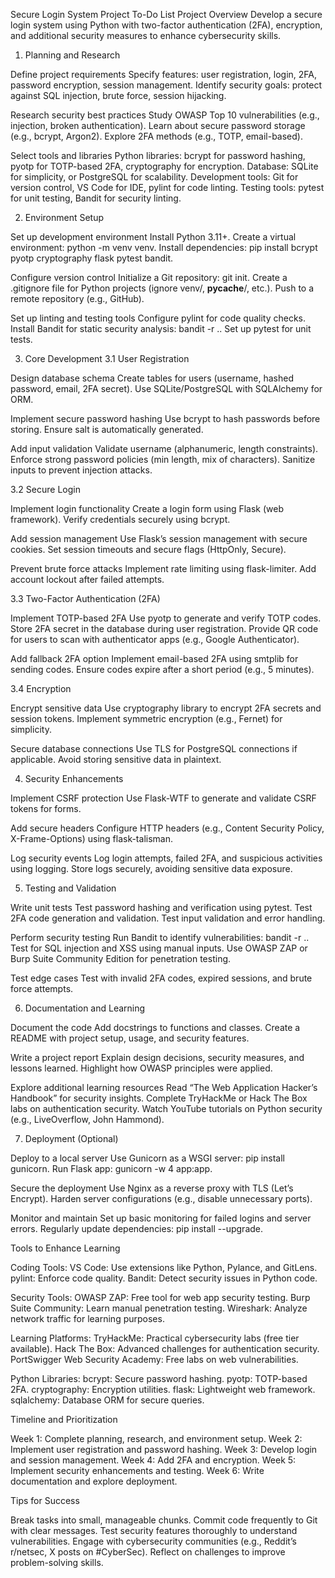 Secure Login System Project To-Do List
Project Overview
Develop a secure login system using Python with two-factor authentication (2FA), encryption, and additional security measures to enhance cybersecurity skills.

1. Planning and Research

 Define project requirements
Specify features: user registration, login, 2FA, password encryption, session management.
Identify security goals: protect against SQL injection, brute force, session hijacking.


 Research security best practices
Study OWASP Top 10 vulnerabilities (e.g., injection, broken authentication).
Learn about secure password storage (e.g., bcrypt, Argon2).
Explore 2FA methods (e.g., TOTP, email-based).


 Select tools and libraries
Python libraries: bcrypt for password hashing, pyotp for TOTP-based 2FA, cryptography for encryption.
Database: SQLite for simplicity, or PostgreSQL for scalability.
Development tools: Git for version control, VS Code for IDE, pylint for code linting.
Testing tools: pytest for unit testing, Bandit for security linting.




2. Environment Setup

 Set up development environment
Install Python 3.11+.
Create a virtual environment: python -m venv venv.
Install dependencies: pip install bcrypt pyotp cryptography flask pytest bandit.


 Configure version control
Initialize a Git repository: git init.
Create a .gitignore file for Python projects (ignore venv/, __pycache__/, etc.).
Push to a remote repository (e.g., GitHub).


 Set up linting and testing tools
Configure pylint for code quality checks.
Install Bandit for static security analysis: bandit -r ..
Set up pytest for unit tests.




3. Core Development
3.1 User Registration

 Design database schema
Create tables for users (username, hashed password, email, 2FA secret).
Use SQLite/PostgreSQL with SQLAlchemy for ORM.


 Implement secure password hashing
Use bcrypt to hash passwords before storing.
Ensure salt is automatically generated.


 Add input validation
Validate username (alphanumeric, length constraints).
Enforce strong password policies (min length, mix of characters).
Sanitize inputs to prevent injection attacks.



3.2 Secure Login

 Implement login functionality
Create a login form using Flask (web framework).
Verify credentials securely using bcrypt.


 Add session management
Use Flask’s session management with secure cookies.
Set session timeouts and secure flags (HttpOnly, Secure).


 Prevent brute force attacks
Implement rate limiting using flask-limiter.
Add account lockout after failed attempts.



3.3 Two-Factor Authentication (2FA)

 Implement TOTP-based 2FA
Use pyotp to generate and verify TOTP codes.
Store 2FA secret in the database during user registration.
Provide QR code for users to scan with authenticator apps (e.g., Google Authenticator).


 Add fallback 2FA option
Implement email-based 2FA using smtplib for sending codes.
Ensure codes expire after a short period (e.g., 5 minutes).



3.4 Encryption

 Encrypt sensitive data
Use cryptography library to encrypt 2FA secrets and session tokens.
Implement symmetric encryption (e.g., Fernet) for simplicity.


 Secure database connections
Use TLS for PostgreSQL connections if applicable.
Avoid storing sensitive data in plaintext.




4. Security Enhancements

 Implement CSRF protection
Use Flask-WTF to generate and validate CSRF tokens for forms.


 Add secure headers
Configure HTTP headers (e.g., Content Security Policy, X-Frame-Options) using flask-talisman.


 Log security events
Log login attempts, failed 2FA, and suspicious activities using logging.
Store logs securely, avoiding sensitive data exposure.




5. Testing and Validation

 Write unit tests
Test password hashing and verification using pytest.
Test 2FA code generation and validation.
Test input validation and error handling.


 Perform security testing
Run Bandit to identify vulnerabilities: bandit -r ..
Test for SQL injection and XSS using manual inputs.
Use OWASP ZAP or Burp Suite Community Edition for penetration testing.


 Test edge cases
Test with invalid 2FA codes, expired sessions, and brute force attempts.




6. Documentation and Learning

 Document the code
Add docstrings to functions and classes.
Create a README with project setup, usage, and security features.


 Write a project report
Explain design decisions, security measures, and lessons learned.
Highlight how OWASP principles were applied.


 Explore additional learning resources
Read “The Web Application Hacker’s Handbook” for security insights.
Complete TryHackMe or Hack The Box labs on authentication security.
Watch YouTube tutorials on Python security (e.g., LiveOverflow, John Hammond).




7. Deployment (Optional)

 Deploy to a local server
Use Gunicorn as a WSGI server: pip install gunicorn.
Run Flask app: gunicorn -w 4 app:app.


 Secure the deployment
Use Nginx as a reverse proxy with TLS (Let’s Encrypt).
Harden server configurations (e.g., disable unnecessary ports).


 Monitor and maintain
Set up basic monitoring for failed logins and server errors.
Regularly update dependencies: pip install --upgrade.




Tools to Enhance Learning

Coding Tools:
VS Code: Use extensions like Python, Pylance, and GitLens.
pylint: Enforce code quality.
Bandit: Detect security issues in Python code.


Security Tools:
OWASP ZAP: Free tool for web app security testing.
Burp Suite Community: Learn manual penetration testing.
Wireshark: Analyze network traffic for learning purposes.


Learning Platforms:
TryHackMe: Practical cybersecurity labs (free tier available).
Hack The Box: Advanced challenges for authentication security.
PortSwigger Web Security Academy: Free labs on web vulnerabilities.


Python Libraries:
bcrypt: Secure password hashing.
pyotp: TOTP-based 2FA.
cryptography: Encryption utilities.
flask: Lightweight web framework.
sqlalchemy: Database ORM for secure queries.




Timeline and Prioritization

Week 1: Complete planning, research, and environment setup.
Week 2: Implement user registration and password hashing.
Week 3: Develop login and session management.
Week 4: Add 2FA and encryption.
Week 5: Implement security enhancements and testing.
Week 6: Write documentation and explore deployment.


Tips for Success

Break tasks into small, manageable chunks.
Commit code frequently to Git with clear messages.
Test security features thoroughly to understand vulnerabilities.
Engage with cybersecurity communities (e.g., Reddit’s r/netsec, X posts on #CyberSec).
Reflect on challenges to improve problem-solving skills.


